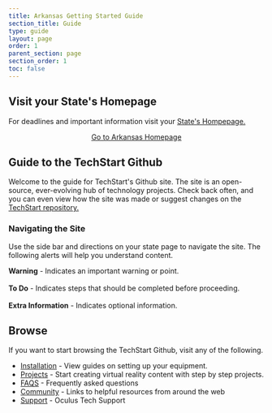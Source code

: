 ```yaml
---
title: Arkansas Getting Started Guide
section_title: Guide
type: guide
layout: page
order: 1
parent_section: page
section_order: 1
toc: false
---
```



## Visit your State's Homepage

For deadlines and important information visit your <a href='https://techstart.fb.com/AR'>State's Hompepage. </a>

<div style="text-align:center" >
<a class="btn btn-download" href="https://techstart.fb.com"><span></span>Go to Arkansas Homepage<span></span></a>
</div>


## Guide to the TechStart Github
Welcome to the guide for TechStart's Github site. The site is an open-source, ever-evolving hub of technology projects. Check back often, and you can even view how the site was made or suggest changes on the <a href="https://github.com/techstart/TechStart-Site">TechStart repository.</a>

### Navigating the Site
Use the side bar and directions on your state page to navigate the site. The following alerts will help you understand content. 

<div class="alert_red">
  <strong>Warning</strong> - Indicates an important warning or point.
</div>
<br/>
<div class="alert_green">
  <strong>To Do</strong> - Indicates steps that should be completed before proceeding.
</div>
<br/>
<div class="alert_yellow">
  <strong>Extra Information</strong> - Indicates optional information.
</div>


## Browse
If you want to start browsing the TechStart Github, visit any of the following.

* [Installation](/installation) - View guides on setting up your equipment.
* [Projects](/docs) - Start creating virtual reality content with step by step projects.
* [FAQS](/faq) - Frequently asked questions
* [Community](/community) - Links to helpful resources from around the web
* [Support](https://support.oculus.com/) - Oculus Tech Support 
